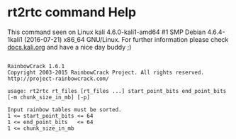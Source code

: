 # rt2rtc command Help
 
 This command seen on Linux kali 4.6.0-kali1-amd64 #1 SMP Debian 4.6.4-1kali1 (2016-07-21) x86_64 GNU/Linux. For further information please check [docs.kali.org](docs.kali.org) and have a nice day buddy ;) 

~~~

RainbowCrack 1.6.1
Copyright 2003-2015 RainbowCrack Project. All rights reserved.
http://project-rainbowcrack.com/

usage: rt2rtc rt_files [rt_files ...] start_point_bits end_point_bits [-m chunk_size_in_mb] [-p]

Input rainbow tables must be sorted.
1 <= start_point_bits <= 64
1 <= end_point_bits   <= 64
1 <= chunk_size_in_mb

~~~
